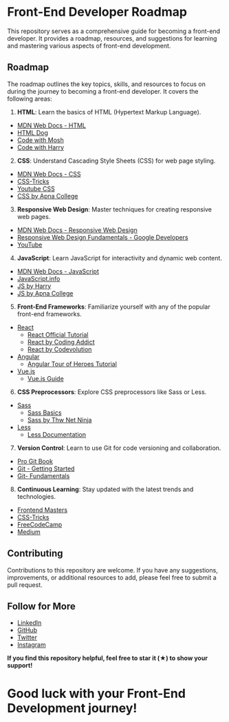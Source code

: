 # Front-End Developer Roadmap

This repository serves as a comprehensive guide for becoming a front-end developer. It provides a roadmap, resources, and suggestions for learning and mastering various aspects of front-end development.

## Roadmap

The roadmap outlines the key topics, skills, and resources to focus on during the journey to becoming a front-end developer. It covers the following areas:

1. **HTML**: Learn the basics of HTML (Hypertext Markup Language).
- [MDN Web Docs - HTML](https://developer.mozilla.org/en-US/docs/Web/HTML)
- [HTML Dog](https://www.htmldog.com/)
- [Code with Mosh](https://youtu.be/qz0aGYrrlhU)
- [Code with Harry](https://youtu.be/BsDoLVMnmZs)

2. **CSS**: Understand Cascading Style Sheets (CSS) for web page styling.
- [MDN Web Docs - CSS](https://developer.mozilla.org/en-US/docs/Web/CSS)
- [CSS-Tricks](https://css-tricks.com/)
- [Youtube CSS](https://youtu.be/hkQv0NIxKQY)
- [CSS by Apna College](https://www.youtube.com/playlist?list=PL4PaOIHsZcwJ5WLSMeOCrlmrLdphfhcpo)

3. **Responsive Web Design**: Master techniques for creating responsive web pages.
- [MDN Web Docs - Responsive Web Design](https://developer.mozilla.org/en-US/docs/Learn/CSS/CSS_layout/Responsive_Design)
- [Responsive Web Design Fundamentals - Google Developers](https://developers.google.com/web/fundamentals/design-and-ux/responsive/)
- [YouTube](https://youtu.be/dCz9OdZWtIQ)

4. **JavaScript**: Learn JavaScript for interactivity and dynamic web content.
- [MDN Web Docs - JavaScript](https://developer.mozilla.org/en-US/docs/Web/JavaScript)
- [JavaScript.info](https://javascript.info/)
- [JS by Harry](https://www.youtube.com/watch?v=ER9SspLe4Hg&list=PLu0W_9lII9ahR1blWXxgSlL4y9iQBnLpR)
- [JS by Apna College](https://www.youtube.com/watch?v=B7wHpNUUT4Y&list=PL0rxPh2ovQP_JTqkFUtaZzBXzppx-VSWn) 
  
5. **Front-End Frameworks**: Familiarize yourself with any of the popular front-end frameworks.
- [React](https://reactjs.org/)
  - [React Official Tutorial](https://reactjs.org/tutorial)
  - [React by Coding Addict](https://www.youtube.com/watch?v=GcrNHMcL-WM&list=PLnHJACx3NwAep5koWkniVHw8PK7dWCO21)
  - [React by Codevolution](https://www.youtube.com/watch?v=QFaFIcGhPoM&list=PLC3y8-rFHvwgg3vaYJgHGnModB54rxOk3)
- [Angular](https://angular.io/)
  - [Angular Tour of Heroes Tutorial](https://angular.io/tutorial)
- [Vue.js](https://vuejs.org/)
  - [Vue.js Guide](https://vuejs.org/v2/guide/)

6. **CSS Preprocessors**: Explore CSS preprocessors like Sass or Less.
- [Sass](https://sass-lang.com/)
  - [Sass Basics](https://sass-lang.com/guide)
  - [Sass by Thw Net Ninja](https://www.youtube.com/watch?v=_kqN4hl9bGc&list=PL4cUxeGkcC9jxJX7vojNVK-o8ubDZEcNb)
- [Less](http://lesscss.org/)
  - [Less Documentation](http://lesscss.org/)
7. **Version Control**: Learn to use Git for code versioning and collaboration.  
- [Pro Git Book](https://git-scm.com/book/en/v2)
- [Git - Getting Started](https://git-scm.com/docs/gittutorial)
- [Git- Fundamentals](https://www.youtube.com/watch?v=tRZGeaHPoaw&pp=ygUDR2l0)
  

8. **Continuous Learning**: Stay updated with the latest trends and technologies.
- [Frontend Masters](https://frontendmasters.com/)
- [CSS-Tricks](https://css-tricks.com/)
- [FreeCodeCamp](https://www.freecodecamp.org/)
- [Medium](https://medium.com/)


## Contributing

Contributions to this repository are welcome. If you have any suggestions, improvements, or additional resources to add, please feel free to submit a pull request.

## Follow for More

- [LinkedIn](https://www.linkedin.com/in/shakeelkhuhro)
- [GitHub](https://github.com/Shakeelkhuhro)
- [Twitter](https://twitter.com/imshakeelkhuhro)
- [Instagram](https://www.instagram.com/imshakeelkhuhro/)

**If you find this repository helpful, feel free to star it (★) to show your support!**


# Good luck with your Front-End Development journey!
